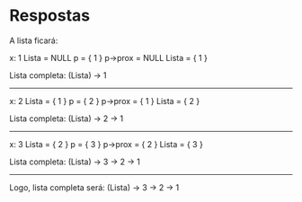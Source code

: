# Respostas

A lista ficará:

x: 1
Lista = NULL
p = { 1 }
p->prox = NULL
Lista = { 1 }

Lista completa:
(Lista) -> 1

---------------------

x: 2
Lista = { 1 }
p = { 2 }
p->prox = { 1 }
Lista = { 2 }

Lista completa:
(Lista) -> 2 -> 1

---------------------

x: 3
Lista = { 2 }
p = { 3 }
p->prox = { 2 }
Lista = { 3 }

Lista completa:
(Lista) -> 3 -> 2 -> 1

---------------------

Logo, lista completa será:
(Lista) -> 3 -> 2 -> 1